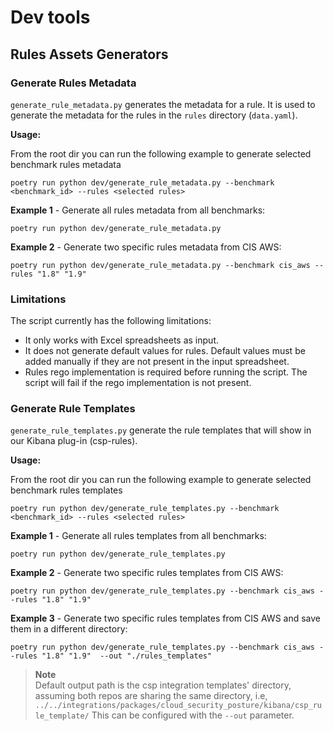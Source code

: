 # Dev tools

## Rules Assets Generators

### Generate Rules Metadata

`generate_rule_metadata.py` generates the metadata for a rule. 
It is used to generate the metadata for the rules in the `rules` directory (`data.yaml`).

**Usage:**

From the root dir you can run the following example to generate selected benchmark rules metadata 
```shell
poetry run python dev/generate_rule_metadata.py --benchmark <benchmark_id> --rules <selected rules>
```

**Example 1** - Generate all rules metadata from all benchmarks:

```shell
poetry run python dev/generate_rule_metadata.py
```

**Example 2** - Generate two specific rules metadata from CIS AWS:

```shell
poetry run python dev/generate_rule_metadata.py --benchmark cis_aws --rules "1.8" "1.9"
```

### Limitations

The script currently has the following limitations:

- It only works with Excel spreadsheets as input.
- It does not generate default values for rules. Default values must be added manually if they are not present in the input spreadsheet.
- Rules rego implementation is required before running the script. The script will fail if the rego implementation is not present.

### Generate Rule Templates

`generate_rule_templates.py` generate the rule templates that will show in our Kibana plug-in (csp-rules). 

**Usage:**

From the root dir you can run the following example to generate selected benchmark rules templates
```shell
poetry run python dev/generate_rule_templates.py --benchmark <benchmark_id> --rules <selected rules>
```

**Example 1** - Generate all rules templates from all benchmarks:

```shell
poetry run python dev/generate_rule_templates.py
```

**Example 2** - Generate two specific rules templates from CIS AWS:

```shell
poetry run python dev/generate_rule_templates.py --benchmark cis_aws --rules "1.8" "1.9"
```

**Example 3** - Generate two specific rules templates from CIS AWS and save them in a different directory:

```shell
poetry run python dev/generate_rule_templates.py --benchmark cis_aws --rules "1.8" "1.9"  --out "./rules_templates"
```

> **Note**  
> Default output path is the csp integration templates' directory, assuming both repos are sharing the same directory, 
> i.e, `../../integrations/packages/cloud_security_posture/kibana/csp_rule_template/`
> This can be configured with the `--out` parameter.